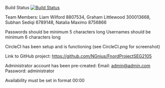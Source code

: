 Build Status
[![Build Status](https://circleci.com/gh/NGnius/FnordProjectSEG2105.png?branch=develop)](https://circleci.com/gh/NGnius/FnordProjectSEG2105)


Team Members:
     Liam Wilford 8807534,
     Graham Littlewood 300013668,
     Subhan Sediqi 6789148,
     Natalia Maximo 8756866

Passwords should be minimum 5 characters long
Usernames should be minimum 6 characters long

CircleCI has been setup and is functioning (see CircleCI.png for screenshot)


Link to GitHub project: https://github.com/NGnius/FnordProjectSEG2105


Administrator account has been pre-created:
	Email: admin@admin.com
	Password: administrator

Availability must be set in format 00:00
